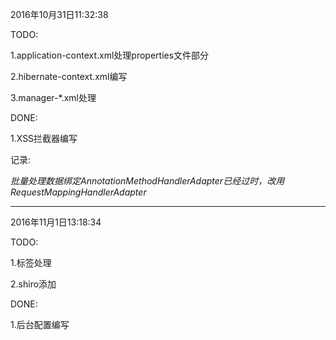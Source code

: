 2016年10月31日11:32:38

TODO:

1.application-context.xml处理properties文件部分

2.hibernate-context.xml编写

3.manager-*.xml处理

DONE:

1.XSS拦截器编写

记录:

_批量处理数据绑定AnnotationMethodHandlerAdapter已经过时，改用RequestMappingHandlerAdapter_

---------------------------------------------------------------------------------

2016年11月1日13:18:34

TODO:

1.标签处理

2.shiro添加

DONE:

1.后台配置编写